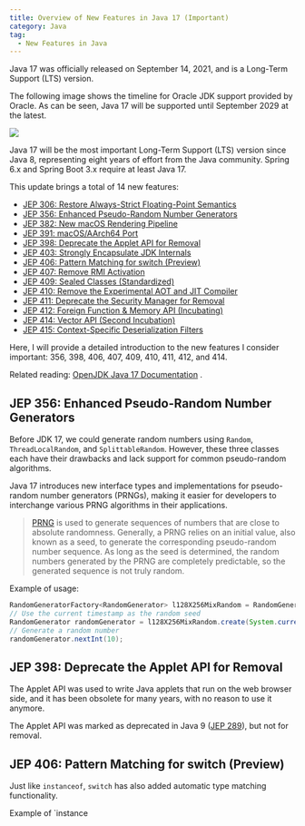```yaml
---
title: Overview of New Features in Java 17 (Important)
category: Java
tag:
  - New Features in Java
---
```


Java 17 was officially released on September 14, 2021, and is a Long-Term Support (LTS) version.

The following image shows the timeline for Oracle JDK support provided by Oracle. As can be seen, Java 17 will be supported until September 2029 at the latest.

![](https://oss.javaguide.cn/github/javaguide/java/new-features/4c1611fad59449edbbd6e233690e9fa7.png)

Java 17 will be the most important Long-Term Support (LTS) version since Java 8, representing eight years of effort from the Java community. Spring 6.x and Spring Boot 3.x require at least Java 17.

This update brings a total of 14 new features:

- [JEP 306: Restore Always-Strict Floating-Point Semantics](https://openjdk.java.net/jeps/306)
- [JEP 356: Enhanced Pseudo-Random Number Generators](https://openjdk.java.net/jeps/356)
- [JEP 382: New macOS Rendering Pipeline](https://openjdk.java.net/jeps/382)
- [JEP 391: macOS/AArch64 Port](https://openjdk.java.net/jeps/391)
- [JEP 398: Deprecate the Applet API for Removal](https://openjdk.java.net/jeps/398)
- [JEP 403: Strongly Encapsulate JDK Internals](https://openjdk.java.net/jeps/403)
- [JEP 406: Pattern Matching for switch (Preview)](https://openjdk.java.net/jeps/406)
- [JEP 407: Remove RMI Activation](https://openjdk.java.net/jeps/407)
- [JEP 409: Sealed Classes (Standardized)](https://openjdk.java.net/jeps/409)
- [JEP 410: Remove the Experimental AOT and JIT Compiler](https://openjdk.java.net/jeps/410)
- [JEP 411: Deprecate the Security Manager for Removal](https://openjdk.java.net/jeps/411)
- [JEP 412: Foreign Function & Memory API (Incubating)](https://openjdk.java.net/jeps/412)
- [JEP 414: Vector API (Second Incubation)](https://openjdk.java.net/jeps/417)
- [JEP 415: Context-Specific Deserialization Filters](https://openjdk.java.net/jeps/415)

Here, I will provide a detailed introduction to the new features I consider important: 356, 398, 406, 407, 409, 410, 411, 412, and 414.

Related reading: [OpenJDK Java 17 Documentation](https://openjdk.java.net/projects/jdk/17/) .

## JEP 356: Enhanced Pseudo-Random Number Generators

Before JDK 17, we could generate random numbers using `Random`, `ThreadLocalRandom`, and `SplittableRandom`. However, these three classes each have their drawbacks and lack support for common pseudo-random algorithms.

Java 17 introduces new interface types and implementations for pseudo-random number generators (PRNGs), making it easier for developers to interchange various PRNG algorithms in their applications.

> [PRNG](https://ctf-wiki.org/crypto/streamcipher/prng/intro/) is used to generate sequences of numbers that are close to absolute randomness. Generally, a PRNG relies on an initial value, also known as a seed, to generate the corresponding pseudo-random number sequence. As long as the seed is determined, the random numbers generated by the PRNG are completely predictable, so the generated sequence is not truly random.

Example of usage:

```java
RandomGeneratorFactory<RandomGenerator> l128X256MixRandom = RandomGeneratorFactory.of("L128X256MixRandom");
// Use the current timestamp as the random seed
RandomGenerator randomGenerator = l128X256MixRandom.create(System.currentTimeMillis());
// Generate a random number
randomGenerator.nextInt(10);
```

## JEP 398: Deprecate the Applet API for Removal

The Applet API was used to write Java applets that run on the web browser side, and it has been obsolete for many years, with no reason to use it anymore.

The Applet API was marked as deprecated in Java 9 ([JEP 289](https://openjdk.java.net/jeps/289)), but not for removal.

## JEP 406: Pattern Matching for switch (Preview)

Just like `instanceof`, `switch` has also added automatic type matching functionality.

Example of \`instance
